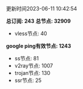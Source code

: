 更新时间2023-06-11 10:42:54

**总订阅: 243**
**总节点: 32909**
- vless节点: 40

**google ping有效节点: 1243**
- ss节点: 81
- v2ray节点: 1007
- trojan节点: 130
- ssr节点: 25
